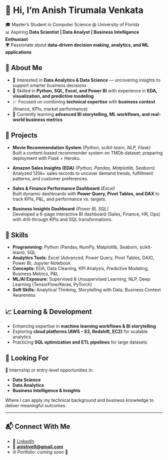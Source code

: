 # 👋 Hi, I’m Anish Tirumala Venkata  

🎓 Master’s Student in Computer Science @ University of Florida  
📊 Aspiring **Data Scientist | Data Analyst | Business Intelligence Enthusiast**  
🌍 Passionate about **data-driven decision making, analytics, and ML applications**  


## 🚀 About Me  
- 🎯 Interested in **Data Analytics & Data Science** — uncovering insights to support smarter business decisions  
- 🐍 Skilled in **Python, SQL, Excel, and Power BI** with experience in **EDA, visualization, and predictive modeling**  
- 📈 Focused on combining **technical expertise** with **business context** (finance, KPIs, market performance)  
- 🌱 Currently learning **advanced BI storytelling, ML workflows, and real-world business metrics**  


## 💼 Projects  
- **Movie Recommendation System** *(Python, scikit-learn, NLP, Flask)*  
  Built a content-based recommender system on TMDb dataset; preparing deployment with Flask + Heroku.  

- **Amazon Sales Insights (EDA)** *(Python, Pandas, Matplotlib, Seaborn)*  
  Analyzed 120k+ sales records to uncover demand trends, fulfillment patterns, and customer preferences.  

- **Sales & Finance Performance Dashboard** *(Excel)*  
  Built dynamic dashboards with **Power Query, Pivot Tables, and DAX** to track KPIs, P&L, and performance vs. targets.  

- **Business Insights Dashboard** *(Power BI, SQL)*  
  Developed a 6-page interactive BI dashboard (Sales, Finance, HR, Ops) with drill-through KPIs and SQL transformations.  


## 🧠 Skills  
- **Programming:** Python (Pandas, NumPy, Matplotlib, Seaborn, scikit-learn), SQL  
- **Analytics Tools:** Excel (Advanced, Power Query, Pivot Tables, DAX), Power BI, Jupyter Notebook  
- **Concepts:** EDA, Data Cleaning, KPI Analysis, Predictive Modeling, Business Metrics, P&L  
- **ML/AI Exposure:** Supervised & Unsupervised Learning, NLP, Deep Learning (TensorFlow/Keras, PyTorch)  
- **Soft Skills:** Analytical Thinking, Storytelling with Data, Business Context Awareness  


## 📈 Learning & Development  
- Enhancing expertise in **machine learning workflows & BI storytelling**  
- Exploring **cloud platforms (AWS – S3, Redshift, EC2)** for scalable analytics  
- Practicing **SQL optimization and ETL pipelines** for large datasets  


## 🤝 Looking For  
📌 Internship or entry-level opportunities in:  
- **Data Science**  
- **Data Analytics**  
- **Business Intelligence & Insights**  

Where I can apply my technical background and business knowledge to deliver meaningful outcomes.  

---

## 📬 Connect With Me  
- 🔗 [LinkedIn](https://www.linkedin.com/in/anish-tv/)  
- 📧 **anishve9@gmail.com**  
- 🌐 Portfolio: *coming soon* 🚧  
